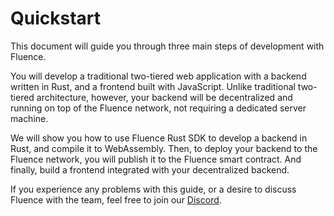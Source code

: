 # Quickstart

This document will guide you through three main steps of development with Fluence.

You will develop a traditional two-tiered web application with a backend written in Rust, and a frontend built with JavaScript. Unlike traditional two-tiered architecture, however, your backend will be decentralized and running on top of the Fluence network, not requiring a dedicated server machine.

We will show you how to use Fluence Rust SDK to develop a backend in Rust, and compile it to WebAssembly. Then, to deploy your backend to the Fluence network, you will publish it to the Fluence smart contract. And finally, build a frontend integrated with your decentralized backend.

If you experience any problems with this guide, or a desire to discuss Fluence with the team, feel free to join our [Discord](https://discordapp.com/invite/AjfbDKQ).
